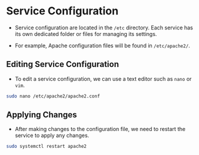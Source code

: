 # Service Configuration

- Service configuration are located in the `/etc` directory. Each service has its own dedicated folder or files for managing its settings.

- For example, Apache configuration files will be found in `/etc/apache2/`.

## Editing Service Configuration

- To edit a service configuration, we can use a text editor such as `nano` or `vim`.

```bash
sudo nano /etc/apache2/apache2.conf
```

## Applying Changes

- After making changes to the configuration file, we need to restart the service to apply any changes.

```bash
sudo systemctl restart apache2
```
